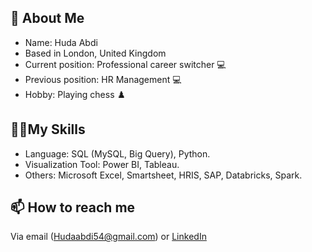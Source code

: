 ## **👩 About Me**

- Name: Huda Abdi
- Based in London, United Kingdom
- Current position: Professional career switcher 💻
- Previous position: HR Management 💻
- Hobby: Playing chess ♟️

## **🔌🧬My Skills**

- Language: SQL (MySQL, Big Query), Python.
- Visualization Tool: Power BI, Tableau.
- Others: Microsoft Excel, Smartsheet, HRIS, SAP, Databricks, Spark.

## **📫 How to reach me**

Via email ([Hudaabdi54@gmail.com](mailto:Hudaabdi54@gmail.com)) or [LinkedIn](https://www.linkedin.com/in/huda-abdi-798980172/)

